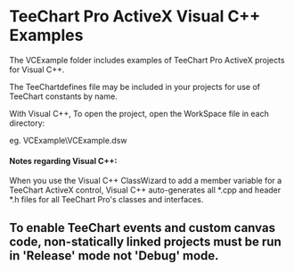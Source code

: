  TeeChart Pro ActiveX Visual C++ Examples
=========================

The VCExample folder includes examples
of TeeChart Pro ActiveX projects for Visual C++.

The TeeChartdefines file may be included in your 
projects for use of TeeChart constants by name.

With Visual C++, To open the project, open the 
WorkSpace file in each directory:

eg.
  VCExample\VCExample.dsw


#### Notes regarding Visual C++:


When you use the Visual C++ ClassWizard to add
a member variable for a TeeChart ActiveX control,
Visual C++ auto-generates all *.cpp and header *.h
files for all TeeChart Pro's classes and interfaces.

To enable TeeChart events and custom canvas code, 
non-statically linked projects must be run in 'Release' 
mode not 'Debug' mode.
----------------------------------------------------
